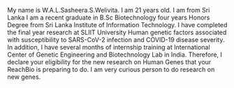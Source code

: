 My name is W.A.L.Sasheera.S.Welivita.
I am 21 years old.
I am from Sri Lanka
I am a recent graduate in B.Sc Biotechnology four years Honors Degree from Sri Lanka Institute of Information Technology. 
I have completed the final year research at SLIIT University Human genetic factors associated with susceptibility to SARS-CoV-2 infection and COVID-19 disease severity.
In addition, I have several months of internship training at International Center of Genetic Engineering and Biotechnology Lab in India.
Therefore, I declare your eligibility for the new research on Human Genes that your ReachBio is preparing to do. 
I am very curious person to do research on new genes.
 

